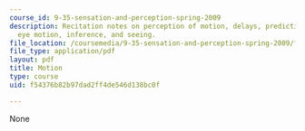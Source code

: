 ```yaml
---
course_id: 9-35-sensation-and-perception-spring-2009
description: Recitation notes on perception of motion, delays, prediction, decoding,
  eye motion, inference, and seeing.
file_location: /coursemedia/9-35-sensation-and-perception-spring-2009/f54376b82b97dad2ff4de546d138bc0f_MIT9_35s09_rec03_motion.pdf
file_type: application/pdf
layout: pdf
title: Motion
type: course
uid: f54376b82b97dad2ff4de546d138bc0f

---
```

None